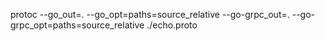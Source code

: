protoc --go_out=. --go_opt=paths=source_relative --go-grpc_out=. --go-grpc_opt=paths=source_relative ./echo.proto

